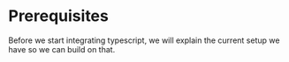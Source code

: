 # Prerequisites

Before we start integrating typescript, we will explain the current setup we have so we can build on that.

